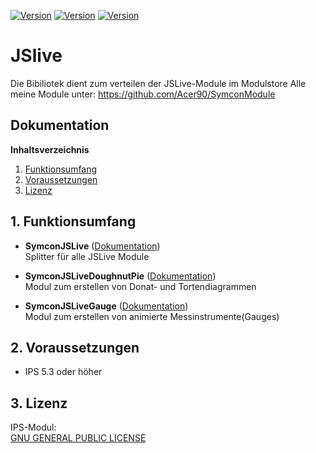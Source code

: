 [![Version](https://img.shields.io/badge/Symcon-PHPModul-red.svg)](https://www.symcon.de/service/dokumentation/entwicklerbereich/sdk-tools/sdk-php/)
[![Version](https://img.shields.io/badge/Modul%20Version-0.9-blue.svg)]()
[![Version](https://img.shields.io/badge/Symcon%20Version-5.3%20%3E-green.svg)](https://www.symcon.de/forum/threads/30857-IP-Symcon-5-3-%28Stable%29-Changelog)

# JSlive
Die Bibiliotek dient zum verteilen der JSLive-Module im Modulstore
Alle meine Module unter: https://github.com/Acer90/SymconModule

## Dokumentation

**Inhaltsverzeichnis**

1. [Funktionsumfang](#1-funktionsumfang)  
2. [Voraussetzungen](#2-voraussetzungen)  
3. [Lizenz](#6-lizenz)

## 1. Funktionsumfang

- __SymconJSLive__ ([Dokumentation](SymconJSLive))  
	Splitter für alle JSLive Module
	
- __SymconJSLiveDoughnutPie__ ([Dokumentation](SymconJSLiveDoughnutPie))  
	Modul zum erstellen von Donat- und Tortendiagrammen
	
- __SymconJSLiveGauge__ ([Dokumentation](SymconJSLiveGauge))  
	Modul zum erstellen von animierte Messinstrumente(Gauges)
	

## 2. Voraussetzungen

 - IPS 5.3 oder höher  

## 3. Lizenz

  IPS-Modul:  
  [GNU GENERAL PUBLIC LICENSE](http://www.gnu.org/licenses/)  
 
